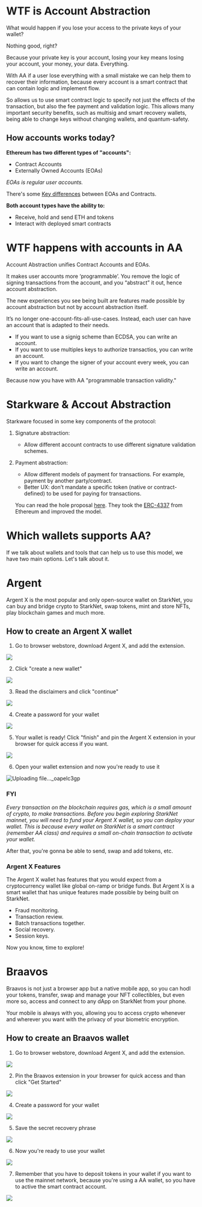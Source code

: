 # WTF is Account Abstraction

What would happen if you lose your access to the private keys of your wallet?

Nothing good, right?

Because your private key is your account, losing your key means losing your account, your money, your data. Everything.

With AA if a user lose everything with a small mistake we can help them to recover their information, because every account is a smart contract that can contain logic and implement flow.

So allows us to use smart contract logic to specify not just the effects of the transaction, but also the fee payment and validation logic. This allows many important security benefits, such as multisig and smart recovery wallets, being able to change keys without changing wallets, and quantum-safety.


## How accounts works today?


**Ethereum has two different types of "accounts":**

* Contract Accounts
* Externally Owned Accounts (EOAs)

*EOAs is regular user accounts.*

There's some [Key differences](https://ethereum.org/en/developers/docs/accounts/) between EOAs and Contracts.

**Both account types have the ability to:**

* Receive, hold and send ETH and tokens
* Interact with deployed smart contracts




# WTF happens with accounts in AA

Account Abstraction unifies Contract Accounts and EOAs. 

It makes user accounts more ‘programmable’. You remove the logic of signing transactions from the account, and you “abstract” it out, hence account abstraction.

The new experiences you see being built are features made possible by account abstraction but not by account abstraction itself. 

It’s no longer one-account-fits-all-use-cases. Instead, each user can have an account that is adapted to their needs. 

* If you want to use a signig scheme than ECDSA, you can write an account.
* If you want to use multiples keys to authorize transactios, you can write an account.
* If you want to change the signer of your account every week, you can write an account.

Because now you have with AA "programmable transaction validity."


# Starkware & Accout Abstraction

Starkware focused in some key components of the protocol:

1. Signature abstraction:
    * Allow different account contracts to use different signature validation schemes.
2. Payment abstraction:
    * Allow different models of payment for transactions. For example, payment by another party/contract.
    * Better UX: don’t mandate a specific token (native or contract-defined) to be used for paying for transactions.
    
    You can read the hole proposal [here](https://community.starknet.io/t/starknet-account-abstraction-model-part-1/781). They took the [ERC-4337](https://medium.com/infinitism/erc-4337-account-abstraction-without-ethereum-protocol-changes-d75c9d94dc4a) from Ethereum and improved the model.
    
# Which wallets supports AA?

If we talk about wallets and tools that can help us to use this model, we have two main options. Let's talk about it.

# Argent

Argent X is the most popular and only open-source wallet on StarkNet, you can buy and bridge crypto to StarkNet, swap tokens, mint and store NFTs, play blockchain games and much more.

## How to create an Argent X wallet



1.  Go to browser webstore, download Argent X, and add the extension.

![](https://i.imgur.com/pySO51T.png)

2. Click "create a new wallet"

![](https://i.imgur.com/2LjYm2N.png)

3. Read the disclaimers and click "continue"

![](https://i.imgur.com/658AaIu.png)

4. Create a password for your wallet
 
![](https://i.imgur.com/YieazCH.png)

5. Your wallet is ready! Click "finish" and pin the Argent X extension in your browser for quick access if you want.

![](https://i.imgur.com/RIpYmdJ.png)

6. Open your wallet extension and now you're ready to use it

![Uploading file..._oapelc3gp]()



### FYI

*Every transaction on the blockchain requires gas, which is a small amount of crypto, to make transactions. Before you begin exploring StarkNet mainnet, you will need to fund your Argent X wallet, so you can deploy your wallet. This is because every wallet on StarkNet is a smart contract (remember AA class) and requires a small on-chain transaction to activate your wallet.*

After that, you're gonna be able to send, swap and add tokens, etc.


### Argent X Features

The Argent X wallet has features that you would expect from a cryptocurrency wallet like global on-ramp or bridge funds. But Argent X is a smart wallet that has unique features made possible by being built on StarkNet. 

* Fraud monitoring.
* Transaction review.
* Batch transactions together.
* Social recovery.
* Session keys.


Now you know, time to explore! 

# Braavos

Braavos is not just a browser app but a native mobile app, so you can hodl your tokens, transfer, swap and manage your NFT collectibles, but even more so, access and connect to any dApp on StarkNet from your phone.

Your mobile is always with you, allowing you to access crypto whenever and wherever you want with the privacy of your biometric encryption.


## How to create an Braavos wallet


1.  Go to browser webstore, download Argent X, and add the extension.

![](https://i.imgur.com/WSVOM6u.png)


2. Pin the Braavos extension in your browser for quick access and than click "Get Started"

![](https://i.imgur.com/yPPPi6F.png)


4. Create a password for your wallet
 
![](https://i.imgur.com/1TYAk0n.png)


5. Save the secret recovery phrase

![](https://i.imgur.com/7EjinKj.png)

6. Now you're ready to use your wallet

![](https://i.imgur.com/JM9MnK4.png)

7. Remember that you have to deposit tokens in your wallet if you want to use the mainnet network, because you're using a AA wallet, so you have to active the smart contract account.

![](https://i.imgur.com/J1AcwGU.png)









